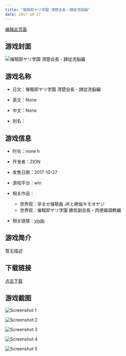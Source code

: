 ```yaml
---
title: "催眠即ヤリ学園 清楚会長・隷従洗脳編"
date: 2017-10-27
---
```

[编辑此页面](https://github.com/ACG-3/ADV3-source/blob/main/source/_posts/games/%E5%82%AC%E7%9C%A0%E5%8D%B3%E3%83%A4%E3%83%AA%E5%AD%A6%E5%9C%92%20%E6%B8%85%E6%A5%9A%E4%BC%9A%E9%95%B7%E3%83%BB%E9%9A%B7%E5%BE%93%E6%B4%97%E8%84%B3%E7%B7%A8.md)

## 游戏封面

![催眠即ヤリ学園 清楚会長・隷従洗脳編](https%3A//pan.timero.xyz/onedrive/img_lib_001/%E5%82%AC%E7%9C%A0%E5%8D%B3%E3%83%A4%E3%83%AA%E5%AD%A6%E5%9C%92%20%E6%B8%85%E6%A5%9A%E4%BC%9A%E9%95%B7%E3%83%BB%E9%9A%B7%E5%BE%93%E6%B4%97%E8%84%B3%E7%B7%A8_cover.avif)


## 游戏名称

- 日文：催眠即ヤリ学園 清楚会長・隷従洗脳編
- 英文：None
- 中文：None

- 别名：


## 游戏信息

- 时长：none h
- 开发者：ZION
- 发售日期：2017-10-27
- 游戏平台：win
- 相关作品：
   - 世界观：孕ませ催眠姦 JKと絶倫キモオヤジ
   - 世界观：催眠即ヤリ学園 勝気副会長・肉便器調教編

- 相关链接：[vndb](https://vndb.org/v21715)


## 游戏简介

暂无描述


## 下载链接

[点击下载](https://pan.timero.xyz/onedrive/adv_lib_001/%E5%82%AC%E7%9C%A0%E5%8D%B3%E3%83%A4%E3%83%AA%E5%AD%A6%E5%9C%92%20%E6%B8%85%E6%A5%9A%E4%BC%9A%E9%95%B7%E3%83%BB%E9%9A%B7%E5%BE%93%E6%B4%97%E8%84%B3%E7%B7%A8)


## 游戏截图


![Screenshot 1](https%3A//pan.timero.xyz/onedrive/img_lib_001/%E5%82%AC%E7%9C%A0%E5%8D%B3%E3%83%A4%E3%83%AA%E5%AD%A6%E5%9C%92%20%E6%B8%85%E6%A5%9A%E4%BC%9A%E9%95%B7%E3%83%BB%E9%9A%B7%E5%BE%93%E6%B4%97%E8%84%B3%E7%B7%A8_Screenshot_1.avif)

![Screenshot 2](https%3A//pan.timero.xyz/onedrive/img_lib_001/%E5%82%AC%E7%9C%A0%E5%8D%B3%E3%83%A4%E3%83%AA%E5%AD%A6%E5%9C%92%20%E6%B8%85%E6%A5%9A%E4%BC%9A%E9%95%B7%E3%83%BB%E9%9A%B7%E5%BE%93%E6%B4%97%E8%84%B3%E7%B7%A8_Screenshot_2.avif)

![Screenshot 3](https%3A//pan.timero.xyz/onedrive/img_lib_001/%E5%82%AC%E7%9C%A0%E5%8D%B3%E3%83%A4%E3%83%AA%E5%AD%A6%E5%9C%92%20%E6%B8%85%E6%A5%9A%E4%BC%9A%E9%95%B7%E3%83%BB%E9%9A%B7%E5%BE%93%E6%B4%97%E8%84%B3%E7%B7%A8_Screenshot_3.avif)

![Screenshot 4](https%3A//pan.timero.xyz/onedrive/img_lib_001/%E5%82%AC%E7%9C%A0%E5%8D%B3%E3%83%A4%E3%83%AA%E5%AD%A6%E5%9C%92%20%E6%B8%85%E6%A5%9A%E4%BC%9A%E9%95%B7%E3%83%BB%E9%9A%B7%E5%BE%93%E6%B4%97%E8%84%B3%E7%B7%A8_Screenshot_4.avif)

![Screenshot 5](https%3A//pan.timero.xyz/onedrive/img_lib_001/%E5%82%AC%E7%9C%A0%E5%8D%B3%E3%83%A4%E3%83%AA%E5%AD%A6%E5%9C%92%20%E6%B8%85%E6%A5%9A%E4%BC%9A%E9%95%B7%E3%83%BB%E9%9A%B7%E5%BE%93%E6%B4%97%E8%84%B3%E7%B7%A8_Screenshot_5.avif)

